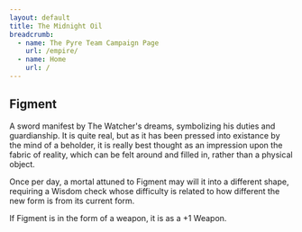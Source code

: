 ```yaml
---
layout: default
title: The Midnight Oil
breadcrumb:
  - name: The Pyre Team Campaign Page
    url: /empire/
  - name: Home
    url: /
---
```

## Figment

A sword manifest by The Watcher's dreams, symbolizing his duties and guardianship. It is quite real, but as it has been pressed into existance by the mind of a beholder, it is really best thought as an impression upon the fabric of reality, which can be felt around and filled in, rather than a physical object.

Once per day, a mortal attuned to Figment may will it into a different shape, requiring a Wisdom check whose difficulty is related to how different the new form is from its current form.

If Figment is in the form of a weapon, it is as a +1 Weapon.
